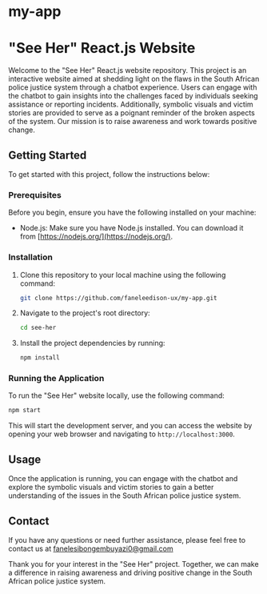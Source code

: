 # my-app

# "See Her" React.js Website

Welcome to the "See Her" React.js website repository. This project is an interactive website aimed at shedding light on the flaws in the South African police justice system through a chatbot experience. Users can engage with the chatbot to gain insights into the challenges faced by individuals seeking assistance or reporting incidents. Additionally, symbolic visuals and victim stories are provided to serve as a poignant reminder of the broken aspects of the system. Our mission is to raise awareness and work towards positive change.

## Getting Started

To get started with this project, follow the instructions below:

### Prerequisites

Before you begin, ensure you have the following installed on your machine:

- Node.js: Make sure you have Node.js installed. You can download it from [https://nodejs.org/](https://nodejs.org/).

### Installation

1. Clone this repository to your local machine using the following command:

   ```bash
   git clone https://github.com/faneleedison-ux/my-app.git
   ```

 

2. Navigate to the project's root directory:

   ```bash
   cd see-her
   ```

3. Install the project dependencies by running:

   ```bash
   npm install
   ```

### Running the Application

To run the "See Her" website locally, use the following command:

```bash
npm start
```

This will start the development server, and you can access the website by opening your web browser and navigating to `http://localhost:3000`.

## Usage

Once the application is running, you can engage with the chatbot and explore the symbolic visuals and victim stories to gain a better understanding of the issues in the South African police justice system.




## Contact

If you have any questions or need further assistance, please feel free to contact us at fanelesibongembuyazi0@gmail.com

Thank you for your interest in the "See Her" project. Together, we can make a difference in raising awareness and driving positive change in the South African police justice system.
